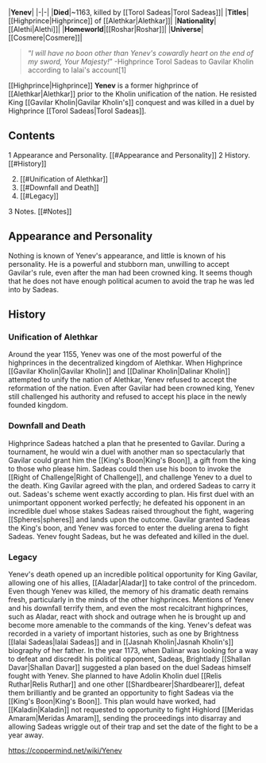 |**Yenev**|
|-|-|
|**Died**|~1163, killed by [[Torol Sadeas\|Torol Sadeas]]|
|**Titles**|[[Highprince\|Highprince]] of [[Alethkar\|Alethkar]]|
|**Nationality**|[[Alethi\|Alethi]]|
|**Homeworld**|[[Roshar\|Roshar]]|
|**Universe**|[[Cosmere\|Cosmere]]|

>“*I will have no boon other than Yenev's cowardly heart on the end of my sword, Your Majesty!*”
\-Highprince Torol Sadeas to Gavilar Kholin according to Ialai's account[1]


[[Highprince\|Highprince]] **Yenev** is a former highprince of [[Alethkar\|Alethkar]] prior to the Kholin unification of the nation. He resisted King [[Gavilar Kholin\|Gavilar Kholin's]] conquest and was killed in a duel by Highprince [[Torol Sadeas\|Torol Sadeas]].

## Contents

1 Appearance and Personality. [[#Appearance and Personality]] 
2 History. [[#History]] 

2. [[#Unification of Alethkar]] 
2. [[#Downfall and Death]] 
2. [[#Legacy]] 


3 Notes. [[#Notes]] 


## Appearance and Personality
Nothing is known of Yenev's appearance, and little is known of his personality. He is a powerful and stubborn man, unwilling to accept Gavilar's rule, even after the man had been crowned king. It seems though that he does not have enough political acumen to avoid the trap he was led into by Sadeas.

## History
### Unification of Alethkar
Around the year 1155, Yenev was one of the most powerful of the highprinces in the decentralized kingdom of Alethkar. When Highprince [[Gavilar Kholin\|Gavilar Kholin]] and [[Dalinar Kholin\|Dalinar Kholin]] attempted to unify the nation of Alethkar, Yenev refused to accept the reformation of the nation. Even after Gavilar had been crowned king, Yenev still challenged his authority and refused to accept his place in the newly founded kingdom.

### Downfall and Death
Highprince Sadeas hatched a plan that he presented to Gavilar. During a tournament, he would win a duel with another man so spectacularly that Gavilar could grant him the [[King's Boon\|King's Boon]], a gift from the king to those who please him. Sadeas could then use his boon to invoke the [[Right of Challenge\|Right of Challenge]], and challenge Yenev to a duel to the death. King Gavilar agreed with the plan, and ordered Sadeas to carry it out.
Sadeas's scheme went exactly according to plan. His first duel with an unimportant opponent worked perfectly; he defeated his opponent in an incredible duel whose stakes Sadeas raised throughout the fight, wagering [[Spheres\|spheres]] and lands upon the outcome. Gavilar granted Sadeas the King's boon, and Yenev was forced to enter the dueling arena to fight Sadeas. Yenev fought Sadeas, but he was defeated and killed in the duel.

### Legacy
Yenev's death opened up an incredible political opportunity for King Gavilar, allowing one of his allies, [[Aladar\|Aladar]] to take control of the princedom.
Even though Yenev was killed, the memory of his dramatic death remains fresh, particularly in the minds of the other highprinces. Mentions of Yenev and his downfall terrify them, and even the most recalcitrant highprinces, such as Aladar, react with shock and outrage when he is brought up and become more amenable to the commands of the king. Yenev's defeat was recorded in a variety of important histories, such as one by Brightness [[Ialai Sadeas\|Ialai Sadeas]] and in [[Jasnah Kholin\|Jasnah Kholin's]] biography of her father.
In the year 1173, when Dalinar was looking for a way to defeat and discredit his political opponent, Sadeas, Brightlady [[Shallan Davar\|Shallan Davar]] suggested a plan based on the duel Sadeas himself fought with Yenev. She planned to have Adolin Kholin duel [[Relis Ruthar\|Relis Ruthar]] and one other [[Shardbearer\|Shardbearer]], defeat them brilliantly and be granted an opportunity to fight Sadeas via the [[King's Boon\|King's Boon]]. This plan would have worked, had [[Kaladin\|Kaladin]] not requested to opportunity to fight Highlord [[Meridas Amaram\|Meridas Amaram]], sending the proceedings into disarray and allowing Sadeas wriggle out of their trap and set the date of the fight to be a year away.



https://coppermind.net/wiki/Yenev